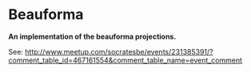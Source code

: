 # Beauforma

**An implementation of the beauforma projections.**

See: http://www.meetup.com/socratesbe/events/231385391/?comment_table_id=467161554&comment_table_name=event_comment
